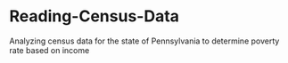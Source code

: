 # Reading-Census-Data
Analyzing census data for the state of Pennsylvania to determine poverty rate based on income
